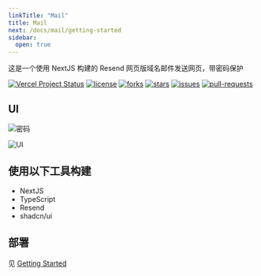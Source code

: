 ```yaml
---
linkTitle: "Mail"
title: Mail
next: /docs/mail/getting-started
sidebar:
  open: true
---
```


这是一个使用 NextJS 构建的 Resend 网页版域名邮件发送网页，带密码保护

<p>

<a href="https://vercel.com/tech-art/mail" target="_blank"><img src="https://vercelbadge.vercel.app/api/Dev-Huang1/Mail?style=flat-square" alt="Vercel Project Status"></a>
<a href="https://github.com/Dev-Huang1/Mail/blob/master/LICENSE" target="blank"><img src="https://img.shields.io/github/license/Dev-Huang1/Mail?style=flat-square" alt="license"></a>
<a href="https://github.com/Dev-Huang1/Mail/fork" target="blank"><img src="https://img.shields.io/github/forks/Dev-Huang1/Mail?style=flat-square" alt="forks"></a>
<a href="https://github.com/Dev-Huang1/Mail/stargazers" target="blank"><img src="https://img.shields.io/github/stars/Dev-Huang1/Mail?style=flat-square" alt="stars"></a>
<a href="https://github.com/Dev-Huang1/Mail/issues" target="blank"><img src="https://img.shields.io/github/issues/Dev-Huang1/Mail?style=flat-square" alt="issues"></a>
<a href="https://github.com/Dev-Huang1/Mail/pulls" target="blank"><img src="https://img.shields.io/github/issues-pr/Dev-Huang1/Mail?style=flat-square" alt="pull-requests"></a>

</p>

## UI

![密码](https://github.com/user-attachments/assets/286c3bad-83e1-4ff6-acc9-9a27e8db8d7d)

![UI](https://github.com/user-attachments/assets/5fc6b928-69c4-42c1-a808-f65621462bdc)

## 使用以下工具构建

- NextJS
- TypeScript
- Resend
- shadcn/ui

## 部署

见 [Getting Started](/getting-started)
